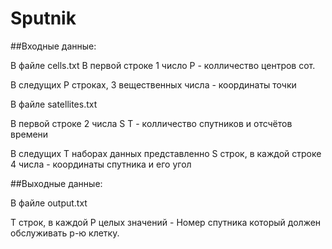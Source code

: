 # Sputnik
##Входные данные:

В файле cells.txt
В первой строке 1 число P - колличество центров сот.

В следущих P строках, 3 вещественных числа - координаты точки

В файле satellites.txt

В первой строке 2 числа S T - колличество спутников и отсчётов времени

В следущих T наборах данных представленно S строк, в каждой строке 4 числа - координаты спутника и его угол

##Выходные данные:

В файле output.txt

T строк, в каждой P целых значений - Номер спутника который должен обслуживать p-ю клетку.

